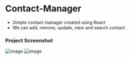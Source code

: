 # Contact-Manager


  -  Simple contact manager created using React
  -  We can add, remove, update, view and search contact 


### Project Screenshot

![image](https://github.com/prashantjagtap2909/Contact-Manager/assets/93985255/c59a3f14-ee39-42a9-8e97-846db37ad5f9)
![image](https://github.com/prashantjagtap2909/Contact-Manager/assets/93985255/1a94dda2-b097-42d5-b919-fa7dcfca0f80)
